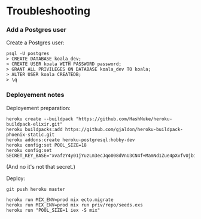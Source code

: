 # Troubleshooting

### Add a Postgres user

Create a Postgres user:
```
psql -U postgres
> CREATE DATABASE koala_dev;
> CREATE USER koala WITH PASSWORD password;
> GRANT ALL PRIVILEGES ON DATABASE koala_dev TO koala;
> ALTER USER koala CREATEDB;
> \q
```

### Deployement notes

Deployement preparation:
```
heroku create --buildpack "https://github.com/HashNuke/heroku-buildpack-elixir.git"
heroku buildpacks:add https://github.com/gjaldon/heroku-buildpack-phoenix-static.git
heroku addons:create heroku-postgresql:hobby-dev
heroku config:set POOL_SIZE=18
heroku config:set SECRET_KEY_BASE="xvafzY4y01jYuzLm3ecJqo008dVnU3CN4f+MamNd1Zue4pXvfvUjbiXT8akaIF53"
```

(And no it's not that secret.)

Deploy:
```
git push heroku master
```

```
heroku run MIX_ENV=prod mix ecto.migrate
heroku run MIX_ENV=prod mix run priv/repo/seeds.exs
heroku run "POOL_SIZE=1 iex -S mix"
```
